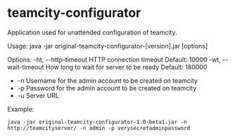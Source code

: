 # teamcity-configurator

Application used for unattended configuration of teamcity.

Usage: java -jar original-teamcity-configurator-[version].jar [options]

  Options:
    -ht, --http-timeout
       HTTP connection timeout
       Default: 10000
    -wt, --wait-timeout
       How long to wait for server to be ready
       Default: 180000
  * -n
       Username for the admin account to be created on teamcity
  * -p
       Password for the admin account to be created on teamcity
  * -u
       Server URL

Example:

```
java -jar original-teamcity-configurator-1.0-beta1.jar -n http://teamcityserver/ -n admin -p verysecretadminpassword
```
